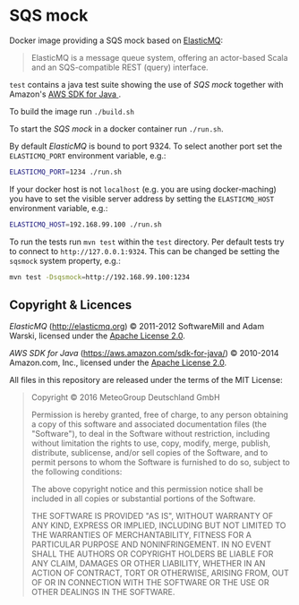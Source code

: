 
SQS mock
========

Docker image providing a SQS mock based on
[ElasticMQ](https://github.com/adamw/elasticmq):

> ElasticMQ is a message queue system, offering an actor-based Scala and
> an SQS-compatible REST (query) interface.

`test` contains a java test suite showing the use of _SQS mock_ together
with Amazon's [AWS SDK for Java ](https://aws.amazon.com/sdk-for-java/).

To build the image run `./build.sh`

To start the _SQS mock_ in a docker container run `./run.sh`.

By default _ElasticMQ_ is bound to port 9324. To select another port set
the `ELASTICMQ_PORT` environment variable, e.g.:

```bash
ELASTICMQ_PORT=1234 ./run.sh
```

If your docker host is not `localhost` (e.g. you are using docker-maching)
you have to set the visible server address by setting the `ELASTICMQ_HOST`
environment variable, e.g.:

```bash
ELASTICMQ_HOST=192.168.99.100 ./run.sh
```

To run the tests run `mvn test` within the `test` directory. Per default
tests try to connect to `http://127.0.0.1:9324`. This can be changed be
setting the `sqsmock` system property, e.g.:

```bash
mvn test -Dsqsmock=http://192.168.99.100:1234
```

Copyright & Licences
--------------------

*ElasticMQ* (http://elasticmq.org) © 2011-2012 SoftwareMill and Adam Warski,
licensed under the [Apache License 2.0](http://www.apache.org/licenses/).

*AWS SDK for Java* (https://aws.amazon.com/sdk-for-java/) © 2010-2014 Amazon.com, Inc.,
licensed under the [Apache License 2.0](http://www.apache.org/licenses/).

All files in this repository are released under the terms of the MIT License:

> Copyright © 2016 MeteoGroup Deutschland GmbH
>
> Permission is hereby granted, free of charge, to any person obtaining a copy
> of this software and associated documentation files (the "Software"), to deal
> in the Software without restriction, including without limitation the rights
> to use, copy, modify, merge, publish, distribute, sublicense, and/or sell
> copies of the Software, and to permit persons to whom the Software is
> furnished to do so, subject to the following conditions:
>
> The above copyright notice and this permission notice shall be included in
> all copies or substantial portions of the Software.
>
> THE SOFTWARE IS PROVIDED "AS IS", WITHOUT WARRANTY OF ANY KIND, EXPRESS OR
> IMPLIED, INCLUDING BUT NOT LIMITED TO THE WARRANTIES OF MERCHANTABILITY,
> FITNESS FOR A PARTICULAR PURPOSE AND NONINFRINGEMENT. IN NO EVENT SHALL THE
> AUTHORS OR COPYRIGHT HOLDERS BE LIABLE FOR ANY CLAIM, DAMAGES OR OTHER
> LIABILITY, WHETHER IN AN ACTION OF CONTRACT, TORT OR OTHERWISE, ARISING FROM,
> OUT OF OR IN CONNECTION WITH THE SOFTWARE OR THE USE OR OTHER DEALINGS IN THE
> SOFTWARE.
